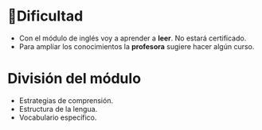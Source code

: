 # 🥵Dificultad
- Con el módulo de inglés voy a aprender a **leer**. No estará certificado.
- Para ampliar los conocimientos la **profesora** sugiere hacer algún curso.
# División del módulo
- Estrategias de comprensión.
- Estructura de la lengua.
- Vocabulario específico.

